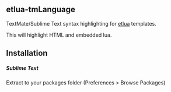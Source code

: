 ## etlua-tmLanguage

TextMate/Sublime Text syntax highlighting for [etlua](https://github.com/leafo/etlua) templates.

This will highlight HTML and embedded lua.

## Installation

##### Sublime Text

Extract to your packages folder (Preferences > Browse Packages)
